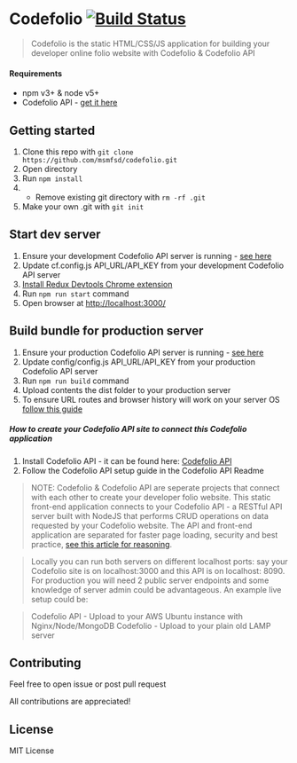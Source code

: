 # Codefolio [![Build Status](https://travis-ci.com/msmfsd/codefolio.svg?token=pQuZQVJCHi2ifpjKbzd7&branch=master)](https://travis-ci.com/msmfsd/codefolio)

> Codefolio is the static HTML/CSS/JS application for building your developer online folio website with Codefolio & Codefolio API

#### Requirements
- npm v3+ & node v5+
- Codefolio API - [get it here](https://github.com/msmfsd/codefolio-api)

## Getting started
1. Clone this repo with ```git clone https://github.com/msmfsd/codefolio.git```
2. Open directory
3. Run ```npm install```
4. * Remove existing git directory with ```rm -rf .git```
5. Make your own .git with ```git init```

## Start dev server
1. Ensure your development Codefolio API server is running - [see here](#apiguide)
2. Update cf.config.js API_URL/API_KEY from your development Codefolio API server
3. [Install Redux Devtools Chrome extension](https://chrome.google.com/webstore/detail/redux-devtools/lmhkpmbekcpmknklioeibfkpmmfibljd)
4. Run ```npm run start``` command
5. Open browser at [http://localhost:3000/](http://localhost:3000/)

## Build bundle for production server
1. Ensure your production Codefolio API server is running - [see here](#apiguide)
2. Update config/config.js API_URL/API_KEY from your production Codefolio API server
3. Run ```npm run build``` command
4. Upload contents the dist folder to your production server
5. To ensure URL routes and browser history will work on your server OS [follow this guide](https://github.com/reactjs/react-router/blob/master/docs/guides/Histories.md#configuring-your-server)

##### <a name="apiguide"></a>How to create your Codefolio API site to connect this Codefolio application
1. Install Codefolio API - it can be found here: [Codefolio API](https://github.com/msmfsd/codefolio-api)
2. Follow the Codefolio API setup guide in the Codefolio API Readme


> NOTE: Codefolio & Codefolio API are seperate projects that connect with each other to create your developer folio website. This static front-end application connects to your Codefolio API - a RESTful API server built with NodeJS that performs CRUD operations on data requested by your Codefolio website. The API and front-end application are separated for faster page loading, security and best practice, [see this article for reasoning](https://medium.com/@keithwhor/how-to-build-a-single-page-application-web-stack-that-works-the-baa-architecture-25c1ad941097#.b1pvnyigl).

>Locally you can run both servers on different localhost ports: say your Codefolio site is on localhost:3000 and this API is on localhost: 8090. For production you will need 2 public server endpoints and some knowledge of server admin could be advantageous. An example live setup could be:

> Codefolio API - Upload to your AWS Ubuntu instance with Nginx/Node/MongoDB
> Codefolio - Upload to your plain old LAMP server

## Contributing
Feel free to open issue or post pull request

All contributions are appreciated!

## License
MIT License
